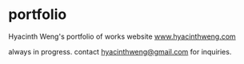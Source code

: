 # portfolio
Hyacinth Weng's portfolio of works website
www.hyacinthweng.com

always in progress. contact hyacinthweng@gmail.com for inquiries.
